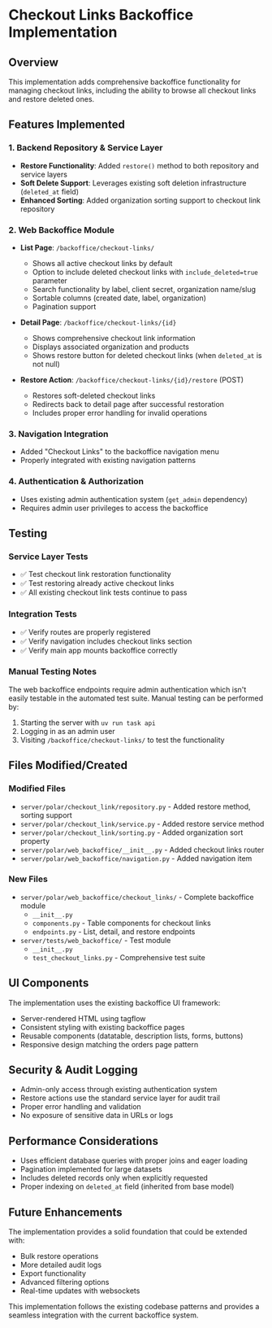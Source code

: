 # Checkout Links Backoffice Implementation

## Overview

This implementation adds comprehensive backoffice functionality for managing checkout links, including the ability to browse all checkout links and restore deleted ones.

## Features Implemented

### 1. Backend Repository & Service Layer
- **Restore Functionality**: Added `restore()` method to both repository and service layers
- **Soft Delete Support**: Leverages existing soft deletion infrastructure (`deleted_at` field)
- **Enhanced Sorting**: Added organization sorting support to checkout link repository

### 2. Web Backoffice Module
- **List Page**: `/backoffice/checkout-links/`
  - Shows all active checkout links by default
  - Option to include deleted checkout links with `include_deleted=true` parameter
  - Search functionality by label, client secret, organization name/slug
  - Sortable columns (created date, label, organization)
  - Pagination support

- **Detail Page**: `/backoffice/checkout-links/{id}`
  - Shows comprehensive checkout link information
  - Displays associated organization and products
  - Shows restore button for deleted checkout links (when `deleted_at` is not null)

- **Restore Action**: `/backoffice/checkout-links/{id}/restore` (POST)
  - Restores soft-deleted checkout links
  - Redirects back to detail page after successful restoration
  - Includes proper error handling for invalid operations

### 3. Navigation Integration
- Added "Checkout Links" to the backoffice navigation menu
- Properly integrated with existing navigation patterns

### 4. Authentication & Authorization
- Uses existing admin authentication system (`get_admin` dependency)
- Requires admin user privileges to access the backoffice

## Testing

### Service Layer Tests
- ✅ Test checkout link restoration functionality
- ✅ Test restoring already active checkout links
- ✅ All existing checkout link tests continue to pass

### Integration Tests
- ✅ Verify routes are properly registered
- ✅ Verify navigation includes checkout links section
- ✅ Verify main app mounts backoffice correctly

### Manual Testing Notes
The web backoffice endpoints require admin authentication which isn't easily testable in the automated test suite. Manual testing can be performed by:

1. Starting the server with `uv run task api`
2. Logging in as an admin user
3. Visiting `/backoffice/checkout-links/` to test the functionality

## Files Modified/Created

### Modified Files
- `server/polar/checkout_link/repository.py` - Added restore method, sorting support
- `server/polar/checkout_link/service.py` - Added restore service method
- `server/polar/checkout_link/sorting.py` - Added organization sort property
- `server/polar/web_backoffice/__init__.py` - Added checkout links router
- `server/polar/web_backoffice/navigation.py` - Added navigation item

### New Files
- `server/polar/web_backoffice/checkout_links/` - Complete backoffice module
  - `__init__.py`
  - `components.py` - Table components for checkout links
  - `endpoints.py` - List, detail, and restore endpoints
- `server/tests/web_backoffice/` - Test module
  - `__init__.py`
  - `test_checkout_links.py` - Comprehensive test suite

## UI Components

The implementation uses the existing backoffice UI framework:
- Server-rendered HTML using tagflow
- Consistent styling with existing backoffice pages
- Reusable components (datatable, description lists, forms, buttons)
- Responsive design matching the orders page pattern

## Security & Audit Logging

- Admin-only access through existing authentication system
- Restore actions use the standard service layer for audit trail
- Proper error handling and validation
- No exposure of sensitive data in URLs or logs

## Performance Considerations

- Uses efficient database queries with proper joins and eager loading
- Pagination implemented for large datasets
- Includes deleted records only when explicitly requested
- Proper indexing on `deleted_at` field (inherited from base model)

## Future Enhancements

The implementation provides a solid foundation that could be extended with:
- Bulk restore operations
- More detailed audit logs
- Export functionality
- Advanced filtering options
- Real-time updates with websockets

This implementation follows the existing codebase patterns and provides a seamless integration with the current backoffice system.